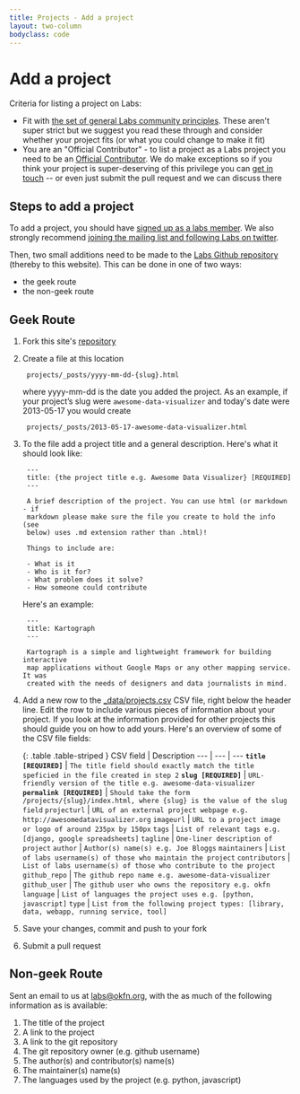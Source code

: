 ```yaml
---
title: Projects - Add a project
layout: two-column
bodyclass: code
---
```


# Add a project

Criteria for listing a project on Labs:

* Fit with [the set of general Labs community principles](/about/#principles).
  These aren't super strict but we suggest you read these through and consider
  whether your project fits (or what you could change to make it fit)
* You are an "Official Contributor" - to list a project as a Labs project you
  need to be an [Official Contributor][contributor]. We do make exceptions so
  if you think your project is super-deserving of this privilege you can [get
  in touch][contact] -- or even just submit the pull request and we can
  discuss there

[contact]: /contact/
[contributor]: /about/#contributors


## Steps to add a project

To add a project, you should have [signed up as a labs
member](/members/signup/).  We also strongly recommend [joining the mailing
list and following Labs on twitter](/contact/).

Then, two small additions need to be made to the
[Labs Github repository](https://github.com/okfn/okfn.github.com/) (thereby to this website).
This can be done in one of two ways:


- the geek route
- the non-geek route



## Geek Route

1. Fork this site's [repository](https://github.com/okfn/okfn.github.com/)


2. Create a file at this location

        projects/_posts/yyyy-mm-dd-{slug}.html

   where yyyy-mm-dd is the date you added the project. As an example, if
   your project’s slug were `awesome-data-visualizer` and today's date were
   2013-05-17 you would create

        projects/_posts/2013-05-17-awesome-data-visualizer.html


3. To the file add a project title and a general description. Here's what it should look like:

        ---
        title: {the project title e.g. Awesome Data Visualizer} [REQUIRED]
        ---

        A brief description of the project. You can use html (or markdown - if
        markdown please make sure the file you create to hold the info (see
        below) uses .md extension rather than .html)!

        Things to include are:

        - What is it
        - Who is it for?
        - What problem does it solve?
        - How someone could contribute

    Here's an example:

        ---
        title: Kartograph
        ---

        Kartograph is a simple and lightweight framework for building interactive
        map applications without Google Maps or any other mapping service. It was
        created with the needs of designers and data journalists in mind.


4. Add a new row to the [_data/projects.csv](https://github.com/okfn/okfn.github.com/blob/master/_data/projects.csv) CSV file, right below the header line. Edit the row to include
various pieces of information about your project. If you look at the information provided for other 
projects this should guide you on how to add yours. Here's an overview of some of the CSV file
fields:


    {: .table .table-striped }
    CSV field | Description
    --- | --- | ---
    **``title [REQUIRED]``**     | ``The title field should exactly match the title speficied in the file created in step 2``
    **``slug [REQUIRED]``**      | ``URL-friendly version of the title e.g. awesome-data-visualizer``
    **``permalink [REQUIRED]``** | ``Should take the form /projects/{slug}/index.html, where {slug} is the value of the slug field``
    ``projecturl``           | ``URL of an external project webpage e.g. http://awesomedatavisualizer.org``
    ``imageurl``             | ``URL to a project image or logo of around 235px by 150px``
    ``tags``                 | ``List of relevant tags e.g. [django, google spreadsheets]``
    ``tagline``              | ``One-liner description of project``
    ``author``               | ``Author(s) name(s) e.g. Joe Bloggs``
    ``maintainers``          | ``List of labs username(s) of those who maintain the project``
    ``contributors``         | ``List of labs username(s) of those who contribute to the project``
    ``github_repo``          | ``The github repo name e.g. awesome-data-visualizer``
    ``github_user``          | ``The github user who owns the repository e.g. okfn``
    ``language``             | ``List of languages the project uses e.g. [python, javascript]``
    ``type``                 | ``List from the following project types: [library, data, webapp, running service, tool]``


5. Save your changes, commit and push to your fork


6. Submit a pull request


## Non-geek Route

Sent an email to us at labs@okfn.org, with the as much of the following information as is available:

1. The title of the project
2. A link to the project
3. A link to the git repository
4. The git repository owner (e.g. github username)
5. The author(s) and contributor(s) name(s)
6. The maintainer(s) name(s)
7. The languages used by the project (e.g. python, javascript)

